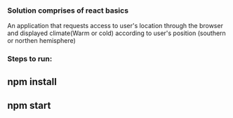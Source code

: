 ### Solution comprises of react basics

An application that requests access to user's location through the browser and displayed climate(Warm or cold) according to user's position (southern or northen hemisphere)


### Steps to run:
## npm install

## npm start
